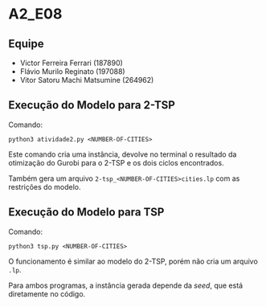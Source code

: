 # A2_E08

## Equipe
 - Victor Ferreira Ferrari      (187890)
 - Flávio Murilo Reginato       (197088)
 - Vitor Satoru Machi Matsumine (264962)

## Execução do Modelo para 2-TSP

Comando:

``` python3 atividade2.py <NUMBER-OF-CITIES> ```

Este comando cria uma instância, devolve no terminal o resultado da otimização do Gurobi para o 2-TSP e os dois ciclos encontrados.

Também gera um arquivo ```2-tsp_<NUMBER-OF-CITIES>cities.lp``` com as restrições do modelo.


## Execução do Modelo para TSP

Comando:

``` python3 tsp.py <NUMBER-OF-CITIES> ```

O funcionamento é similar ao modelo do 2-TSP, porém não cria um arquivo ```.lp```.

Para ambos programas, a instância gerada depende da _seed_, que está diretamente no código.

